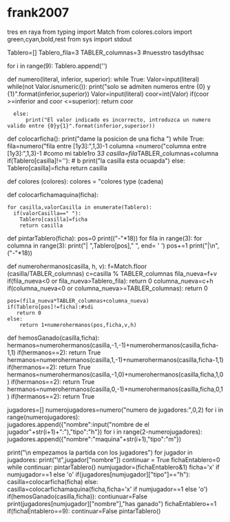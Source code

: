 # frank2007
tres en raya
from typing import Match
from colores.colors import green,cyan,bold,rest
from sys import stdout

Tablero=[]
Tablero_fila=3
TABLER_columnas=3 #nuesstro tasdythsac

for i in range(9):
   Tablero.append('')
   
def numero(literal, inferior, superior):
     while True:
      Valor=input(literal)
      while(not Valor.isnumeric()):
        print("solo se admiten numeros entre {0} y {1}".format(inferior,superior))
        Valor=input(literal)
      coor=int(Valor)
      if(coor >=inferior and coor <=superior):
        return coor

      else:
          print("El valor indicado es incorrecto, introduzca un numero valido entre {0}y{1}".format(inferior,superior))

def colocarficha():
    print("dame la posicion de una ficha ")
    while True:
      fila=numero("fila entre [1y3]:",1,3)-1
      columna =numero("columna entre [1y3]:",1,3)-1
      #como mi table1ro 3*3
      casilla=fila*TABLER_columnas+columna
      if(Tablero[casilla]!=''):
        # b
        print("la casilla esta ocuapda")
      else:
       Tablero[casilla]=ficha 
      return casilla

def colores (colores):
    colores = "colores
    type (cadena)
    <class cadena >  

def colocarfichamaquina(ficha):
      
    for casilla,valorCasilla in enumerate(Tablero): 
      if(valorCasilla==" "): 
        Tablero[casilla]=ficha
        return casilla

def pintarTablero(ficha):
      pos=0 
      print(("-"*18))
      for fila in range(3):
          for columna in range(3):
             print("| ",Tablero[pos]," ", end= ' ') 
             pos+=1
          print("|\n",("-"*18))    



def numerohermanos(casilla, h, v):
    f=Match.floor (casilla/TABLER_columnas)
    c=casilla % TABLER_columnas
    fila_nueva=f+v
    if(fila_nueva<0 or fila_nueva>Tablero_fila):
       return 0
    columna_nueva=c+h
    if(columna_nueva<0 or columna_nueva>=TABLER_columnas):
      return 0
    
    
    pos=(fila_nueva*TABLER_columnas+columna_nueva)
    if(Tablero[pos]!=ficha):#sdi
       return 0
    else:
        return 1+numerohermanos(pos,ficha,v,h)


def hemosGanado(casilla,ficha):
 hermanos=numerohermanos(casilla,-1,-1)+numerohermanos(casilla,ficha-1,1)
 if(hermanos==2): 
   return True
 hermanos=numerohermanos(casilla,1,-1)+numerohermanos(casilla,ficha-1,1)
 if(hermanos==2):
  return True
 hermanos=numerohermanos(casilla,-1,0)+numerohermanos(casilla,ficha,1,0)
 if(hermanos==2):
  return True
 hermanos=numerohermanos(casilla,0,-1)+numerohermanos(casilla,ficha,0,1)
 if(hermanos==2):
  return True
            
    
jugadores=[]
numerojugadores=numero("numero de jugadores:",0,2)
for i in range(numerojugadores):  
   jugadores.append({"nombre":input("nombre de el jugador"+str(i+1)+":"),"tipo":"h"})
for i in range(2-numerojugadores):
  jugadores.append({"nombre":"maquina"+str(i+1),"tipo":"m"})

print("\n empezamos la partida con los jugadores")
for jugador in jugadores:
    print("\t",jugador["nombre"])
continuar = True
fichaEntablero=0
while continuar:
 pintarTablero()
 numjugador=(fichaEntablero&1)
ficha='x' if numjugador==1 else 'o'
if(jugadores[numjugador]["tipo"]=="h"): 
     casilla=colocarficha(ficha)
else:
    casilla=colocarfichamaquina(ficha,ficha='x' if numjugador==1 else 'o')
if(hemosGanado(casilla,ficha)):
      contiunuar=False
      print(jugadores[numjugador]["nombre"],"has ganado")
fichaEntablero+=1 
if(fichaEntablero==9):
  continuar=False
pintarTablero()    
